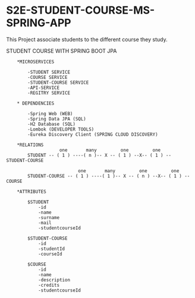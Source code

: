 # S2E-STUDENT-COURSE-MS-SPRING-APP

This Project associate students to the different course they study.

STUDENT COURSE 
	WITH SPRING BOOT JPA

 		*MICROSERVICES 

 			-STUDENT SERVICE
 			-COURSE SERVICE
 			-STUDENT-COURSE SERVICE
 			-API-SERVICE
 			-REGITRY SERVICE

 		* DEPENDENCIES

 			-Spring Web (WEB)
 			-Spring Data JPA (SQL)
 			-H2 Database (SQL)
 			-Lombok (DEVELOPER TOOLS)
 			-Eureka Discovery Client (SPRING CLOUD DISCOVERY)

 		*RELATIONS
	 					one       many         one         one
	 		STUDENT -- ( 1 ) ----( n )-- X -- ( 1 ) --X-- ( 1 ) -- STUDENT-COURSE

	 						   one       many         one         one
	 		STUDENT-COURSE -- ( 1 ) ----( 1 )-- X -- ( n ) --X-- ( 1 ) -- COURSE 

	 	*ATTRIBUTES
	 		
	 		$STUDENT
	 			-id
	 			-name
	 			-surname
	 			-mail
	 			-studentcourseId

	 		$STUDENT-COURSE
	 			-id
	 			-studentId
	 			-courseId

	 		$COURSE
	 			-id
	 			-name
	 			-description
	 			-credits
	 			-studentcourseId



